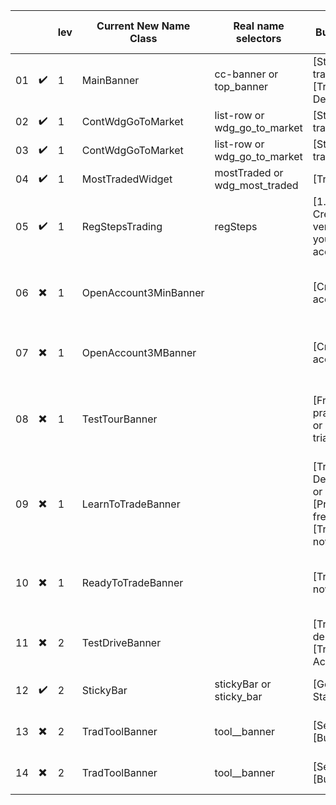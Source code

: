 |     |     | lev | Current New Name Class | Real name selectors           | Buttons                                         | Name                                                                            | --- |
| --- | --- | --- | ---------------------- | ----------------------------- | ----------------------------------------------- | ------------------------------------------------------------------------------- | --- |
| 01  | ✔️  | 1   | MainBanner             | cc-banner or top_banner       | [Start trading], [Try Demo]                     | Main banner                                                                     |     |
| 02  | ✔️  | 1   | ContWdgGoToMarket      | list-row or wdg_go_to_market  | [Start trading]                                 | Content block                                                                   |     |
| 03  | ✔️  | 1   | ContWdgGoToMarket      | list-row or wdg_go_to_market  | [Start trading]                                 | Content block                                                                   |     |
| 04  | ✔️  | 1   | MostTradedWidget       | mostTraded or wdg_most_traded | [Trade]                                         | Widget "Most Traded"                                                            |     |
| 05  | ✔️  | 1   | RegStepsTrading        | regSteps                      | [1. Create & verify your account]               | Block "Steps trading" (Still looking for a platform/broker you can trust?)      |     |
| 06  | ✖️  | 1   | OpenAccount3MinBanner  |                               | [Create account]                                | Block "Open a trading account in less than 3 minutes"                           |     |
| 07  | ✖️  | 1   | OpenAccount3MBanner    |                               | [Create account]                                | Block "Open a trading account in less than 3 min"                               |     |
| 08  | ✖️  | 1   | TestTourBanner         |                               | [Free practice] or [Free trial]                 | Block "Would you like a test tour? Open a demo account to practice your skills" |     |
| 09  | ✖️  | 1   | LearnToTradeBanner     |                               | [Try Free Demo] or [Practice free] or [Try now] | Block "New to trading? Learn to trade with Capital.com"                         |     |
| 10  | ✖️  | 1   | ReadyToTradeBanner     |                               | [Trade now]                                     | Block "Are you ready to trade? Create the account in a few minutes"             |     |
| 11  | ✖️  | 2   | TestDriveBanner        |                               | [Try demo] or [Try Free Account]                | Block "Want a test drive?"                                                      |     |
| 12  | ✔️  | 2   | StickyBar              | stickyBar or sticky_bar       | [Get Started]                                   | Sticky bar "Start trading on"                                                   |     |
| 13  | ✖️  | 2   | TradToolBanner         | tool\_\_banner                | [Sell], [Buy]                                   | Banner [Trading Instrument]                                                     |     |
| 14  | ✖️  | 2   | TradToolBanner         | tool\_\_banner                | [Sell], [Buy]                                   | Banner [Trading Instrument]                                                     |     |
